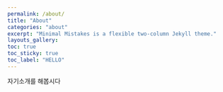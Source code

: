 ```yaml
---
permalink: /about/
title: "About"
categories: "about"
excerpt: "Minimal Mistakes is a flexible two-column Jekyll theme."
layouts_gallery:
toc: true
toc_sticky: true
toc_label: "HELLO"
---
```


자기소개를 해봅시다
